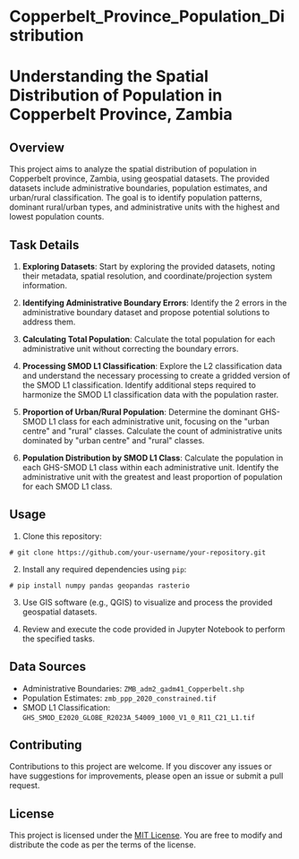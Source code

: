 # Copperbelt_Province_Population_Distribution
# Understanding the Spatial Distribution of Population in Copperbelt Province, Zambia

## Overview

This project aims to analyze the spatial distribution of population in Copperbelt province, Zambia, using geospatial datasets. The provided datasets include administrative boundaries, population estimates, and urban/rural classification. The goal is to identify population patterns, dominant rural/urban types, and administrative units with the highest and lowest population counts.

## Task Details

1. **Exploring Datasets**: Start by exploring the provided datasets, noting their metadata, spatial resolution, and coordinate/projection system information.

2. **Identifying Administrative Boundary Errors**: Identify the 2 errors in the administrative boundary dataset and propose potential solutions to address them.

3. **Calculating Total Population**: Calculate the total population for each administrative unit without correcting the boundary errors.

4. **Processing SMOD L1 Classification**: Explore the L2 classification data and understand the necessary processing to create a gridded version of the SMOD L1 classification. Identify additional steps required to harmonize the SMOD L1 classification data with the population raster.

5. **Proportion of Urban/Rural Population**: Determine the dominant GHS-SMOD L1 class for each administrative unit, focusing on the "urban centre" and "rural" classes. Calculate the count of administrative units dominated by "urban centre" and "rural" classes.

6. **Population Distribution by SMOD L1 Class**: Calculate the population in each GHS-SMOD L1 class within each administrative unit. Identify the administrative unit with the greatest and least proportion of population for each SMOD L1 class.

## Usage

1. Clone this repository:
```
# git clone https://github.com/your-username/your-repository.git
```

2. Install any required dependencies using `pip`: 
```
# pip install numpy pandas geopandas rasterio
```
3. Use GIS software (e.g., QGIS) to visualize and process the provided geospatial datasets.

4. Review and execute the code provided in Jupyter Notebook to perform the specified tasks.

## Data Sources

- Administrative Boundaries: `ZMB_adm2_gadm41_Copperbelt.shp`
- Population Estimates: `zmb_ppp_2020_constrained.tif`
- SMOD L1 Classification: `GHS_SMOD_E2020_GLOBE_R2023A_54009_1000_V1_0_R11_C21_L1.tif`

## Contributing

Contributions to this project are welcome. If you discover any issues or have suggestions for improvements, please open an issue or submit a pull request.

## License

This project is licensed under the [MIT License](LICENSE). You are free to modify and distribute the code as per the terms of the license.
